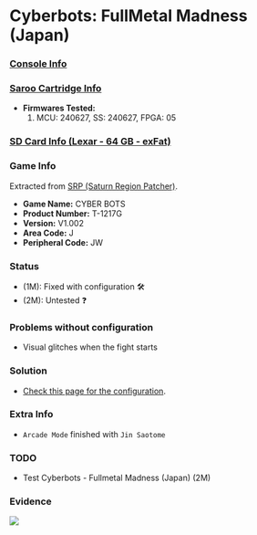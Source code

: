 # Cyberbots: FullMetal Madness (Japan)

### [Console Info](../../../../../Info/Consoles/VA13/README.md)

### [Saroo Cartridge Info](../../../../../Info/Cartridges/RetroGameParadiseStore/1.32F/README.md)

- <b>Firmwares Tested:</b>
  1. MCU: 240627, SS: 240627, FPGA: 05

### [SD Card Info (Lexar - 64 GB - exFat)](../../../../../Info/SdCards/Lexar/64GB/exfat/README.md)

### Game Info

Extracted from [SRP (Saturn Region Patcher)](https://segaxtreme.net/resources/saturn-region-patcher.81/download).

- <b>Game Name:</b> CYBER BOTS
- <b>Product Number:</b> T-1217G
- <b>Version:</b> V1.002
- <b>Area Code:</b> J
- <b>Peripheral Code:</b> JW

### Status

- (1M): Fixed with configuration :hammer_and_wrench:
- (2M): Untested :question:

### Problems without configuration

- Visual glitches when the fight starts

### Solution

- [Check this page for the configuration](https://github.com/williamdsw/saroo-configuration-list/blob/master/J/T-1217G/README.md).

### Extra Info

- `Arcade Mode` finished with `Jin Saotome`

### TODO

- Test Cyberbots - Fullmetal Madness (Japan) (2M)

### Evidence

[![](https://img.youtube.com/vi/CRDTKb3nweI/0.jpg)](https://www.youtube.com/watch?v=CRDTKb3nweI)
